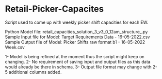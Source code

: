# Retail-Picker-Capacites
Script used to come up with weekly picker shift capacities for each EW.

Python Model file: retail_capacities_solution_3_v3_0_12am_structure_.py
Sample Input file for Model: Target Requirements Data - 16-05-2022.csv
Sample Output file of Model: Picker Shifts raw format b1 - 16-05-2022 Week.csv

1- Model is being refined at the moment thus the script might keep on changing.
2- No requirement of saving input and output files as this data would already be there in schema.
3- Output file format may change with 2-5 additional columns added.
